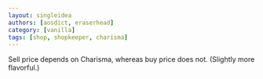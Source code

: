 ```yaml
---
layout: singleidea
authors: [aosdict, eraserhead]
category: [vanilla]
tags: [shop, shopkeeper, charisma]
---
```

Sell price depends on Charisma, whereas buy price does not. (Slightly more flavorful.)
